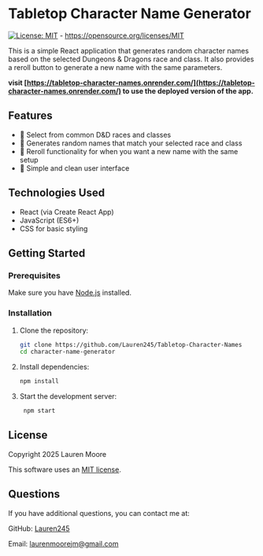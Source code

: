 # Tabletop Character Name Generator
[![License: MIT](https://img.shields.io/badge/License-MIT-yellow.svg)](https://opensource.org/licenses/MIT) - https://opensource.org/licenses/MIT

This is a simple React application that generates random character names based on the selected Dungeons & Dragons race and class. It also provides a reroll button to generate a new name with the same parameters.

**visit [https://tabletop-character-names.onrender.com/](https://tabletop-character-names.onrender.com/) to use the deployed version of the app.**

## Features

- 🎲 Select from common D&D races and classes  
- 🧙 Generates random names that match your selected race and class  
- 🔁 Reroll functionality for when you want a new name with the same setup  
- 🧼 Simple and clean user interface  

## Technologies Used

- React (via Create React App)  
- JavaScript (ES6+)  
- CSS for basic styling  

## Getting Started

### Prerequisites

Make sure you have [Node.js](https://nodejs.org/) installed.

### Installation

1. Clone the repository:

   ```bash
   git clone https://github.com/Lauren245/Tabletop-Character-Names
   cd character-name-generator

2. Install dependencies:
    ```bash 
    npm install
3. Start the development server: 
    ```bash
     npm start
## License
Copyright 2025 Lauren Moore

This software uses an [MIT license](https://opensource.org/license/MIT).

## Questions
If you have additional questions, you can contact me at: 

GitHub: [Lauren245](https://github.com/Lauren245)

Email: laurenmoorejm@gmail.com
